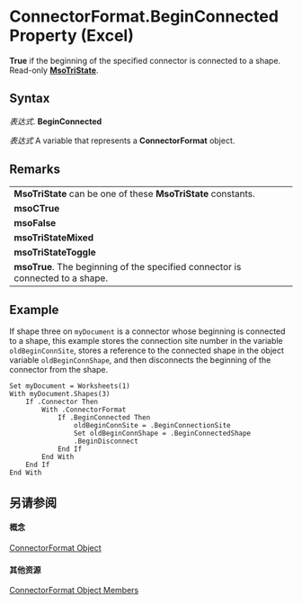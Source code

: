 
# ConnectorFormat.BeginConnected Property (Excel)

 **True** if the beginning of the specified connector is connected to a shape. Read-only **[MsoTriState](http://msdn.microsoft.com/library/2036cfc9-be7d-e05c-bec7-af05e3c3c515%28Office.15%29.aspx)**.


## Syntax

 _表达式_. **BeginConnected**

 _表达式_ A variable that represents a **ConnectorFormat** object.


## Remarks




||
|:-----|
|**MsoTriState** can be one of these **MsoTriState** constants.|
|**msoCTrue**|
|**msoFalse**|
|**msoTriStateMixed**|
|**msoTriStateToggle**|
|**msoTrue**. The beginning of the specified connector is connected to a shape.|

## Example

If shape three on  `myDocument` is a connector whose beginning is connected to a shape, this example stores the connection site number in the variable `oldBeginConnSite`, stores a reference to the connected shape in the object variable  `oldBeginConnShape`, and then disconnects the beginning of the connector from the shape.


```
Set myDocument = Worksheets(1) 
With myDocument.Shapes(3) 
    If .Connector Then 
        With .ConnectorFormat 
            If .BeginConnected Then 
                oldBeginConnSite = .BeginConnectionSite 
                Set oldBeginConnShape = .BeginConnectedShape 
                .BeginDisconnect 
            End If 
        End With 
    End If 
End With
```


## 另请参阅


#### 概念


[ConnectorFormat Object](56c97d73-bde2-52ae-2bc3-724d21fdd515.md)
#### 其他资源


[ConnectorFormat Object Members](http://msdn.microsoft.com/library/b7597f8e-5f21-c1d6-2b31-9067dd0cc029%28Office.15%29.aspx)